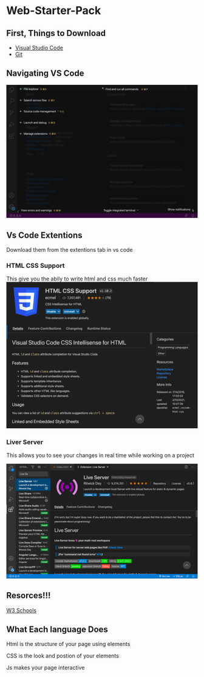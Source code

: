 # Web-Starter-Pack

## First, Things to Download

* [Visual Studio Code](https://code.visualstudio.com/Download)
* [Git](https://git-scm.com/downloads)


## Navigating VS Code

![](/images/vs-code-tabs.png)


## Vs Code Extentions 
Download them from the extentions tab in vs code
### HTML CSS Support 
This give you the abily to write html and css much faster
![Intellisence](/images/Intellisence.png)

### Liver Server
This allows you to see your changes in real time while working on a project

![Live Server](/images/live-server.png)

## Resorces!!!

[W3 Schools](https://www.w3schools.com)


## What Each language Does

Html is the structure of your page using elements

CSS is the look and postion of your elements

Js makes your page interactive 




